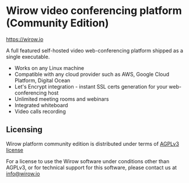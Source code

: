 # Wirow video conferencing platform (Community Edition)

https://wirow.io

A full featured self-hosted video web-conferencing platform shipped as a single executable.

- Works on any Linux machine
- Compatible with any cloud provider such as AWS, Google Cloud Platform, Digital Ocean
- Let's Encrypt integration - instant SSL certs generation for your web-conferencing host
- Unlimited meeting rooms and webinars
- Integrated whiteboard
- Video calls recording

## Licensing

Wirow platform community edition is distributed under terms of [AGPLv3 license](https://choosealicense.com/licenses/agpl-3.0/)

For a license to use the Wirow software under conditions other than AGPLv3, or for technical support for this software,
please contact us at info@wirow.io


